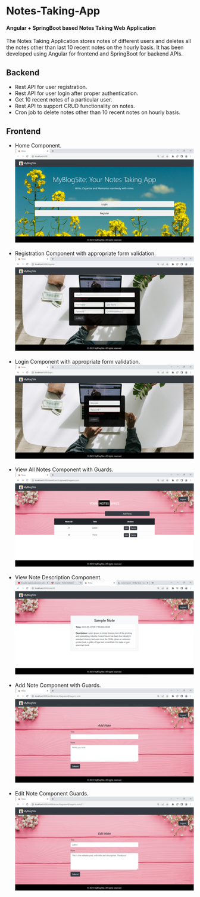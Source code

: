 # Notes-Taking-App
#### Angular + SpringBoot based Notes Taking Web Application

The Notes Taking Application stores notes of different users and deletes all the notes other than last 10 recent notes on the hourly basis. It has been developed using Angular for frontend and SpringBoot for backend APIs.

## Backend
<ul>
  <li>Rest API for user registration.</li>
  <li>Rest API for user login  after proper authentication.</li>
  <li>Get 10 recent notes of a particular user.</li>
  <li>Rest API to support CRUD functionality on notes.</li>
  <li>Cron job to delete notes other than 10 recent notes on hourly basis.</li>
</ul>

## Frontend
<ul>
  <li> Home Component.<br>
    <img src="./Frontend-Application/src/assets/Screenshot 2023-09-22 162350.png">
  </li><br>
  <li> Registration Component with appropriate form validation.<br>
    <img src="./Frontend-Application/src/assets/Screenshot 2023-09-22 162452.png">
  </li><br>
  <li>  Login Component with appropriate form validation.<br>
    <img src="./Frontend-Application/src/assets/Screenshot 2023-09-22 162436.png">
  </li><br>
  <li>  View All Notes Component with Guards.<br>
    <img src="./Frontend-Application/src/assets/Screenshot 2023-09-22 163943.png">
  </li><br>
  <li>  View Note Description Component.<br>
    <img src="./Frontend-Application/src/assets/Screenshot 2023-09-23 144834.png">
  </li><br>
  <li>  Add Note Component with Guards.<br>
    <img src="./Frontend-Application/src/assets/Screenshot 2023-09-22 163959.png">
  </li><br>
  <li>  Edit Note Component Guards.<br>
    <img src="./Frontend-Application/src/assets/Screenshot 2023-09-22 164042.png">
  </li><br>
</ul>
